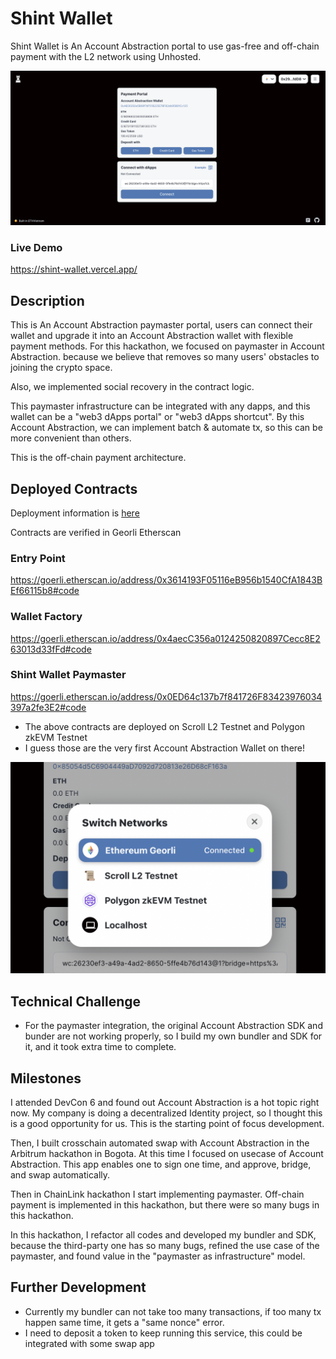 # Shint Wallet

Shint Wallet is An Account Abstraction portal to use gas-free and off-chain payment with the L2 network using Unhosted.

![top](./docs/screenshot.png)


### Live Demo

https://shint-wallet.vercel.app/


## Description

This is An Account Abstraction paymaster portal, users can connect their wallet and upgrade it into an Account Abstraction wallet with flexible payment methods. For this hackathon, we focused on paymaster in Account Abstraction. because we believe that removes so many users' obstacles to joining the crypto space.

Also, we implemented social recovery in the contract logic.

This paymaster infrastructure can be integrated with any dapps, and this wallet can be a "web3 dApps portal" or "web3 dApps shortcut". By this Account Abstraction, we can implement batch & automate tx, so this can be more convenient than others.

This is the off-chain payment architecture.


## Deployed Contracts

Deployment information is [here](./packages/contracts/network.json)

Contracts are verified in Georli Etherscan

### Entry Point

https://goerli.etherscan.io/address/0x3614193F05116eB956b1540CfA1843BEf66115b8#code

### Wallet Factory

https://goerli.etherscan.io/address/0x4aecC356a0124250820897Cecc8E263013d33fFd#code

### Shint Wallet Paymaster

https://goerli.etherscan.io/address/0x0ED64c137b7f841726F83423976034397a2fe3E2#code

- The above contracts are deployed on Scroll L2 Testnet and Polygon zkEVM Testnet
- I guess those are the very first Account Abstraction Wallet on there!

![network](./docs/networks.png)

## Technical Challenge

- For the paymaster integration, the original Account Abstraction SDK and bunder are not working properly, so I build my own bundler and SDK for it, and it took extra time to complete.

## Milestones

I attended DevCon 6 and found out Account Abstraction is a hot topic right now. My company is doing a decentralized Identity project, so I thought this is a good opportunity for us. This is the starting point of focus development.

Then, I built crosschain automated swap with Account Abstraction in the Arbitrum hackathon in Bogota. At this time I focused on usecase of Account Abstraction. This app enables one to sign one time, and approve, bridge, and swap automatically.

Then in ChainLink hackathon I start implementing paymaster. Off-chain payment is implemented in this hackathon, but there were so many bugs in this hackathon.

In this hackathon, I refactor all codes and developed my bundler and SDK, because the third-party one has so many bugs, refined the use case of the paymaster, and found value in the "paymaster as infrastructure" model.

## Further Development

- Currently my bundler can not take too many transactions, if too many tx happen same time, it gets a "same nonce" error.
- I need to deposit a token to keep running this service, this could be integrated with some swap app
